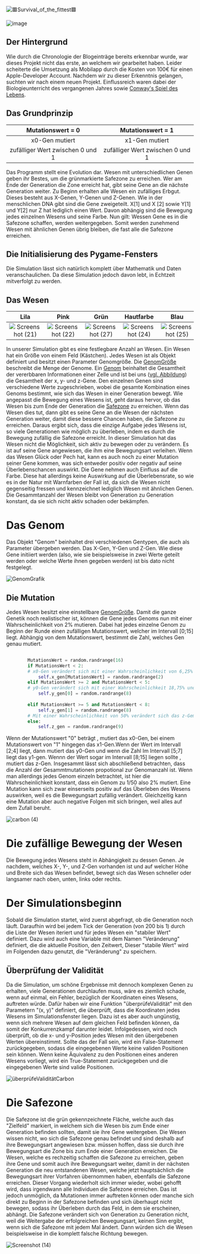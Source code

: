 ![🟥Survival_of_the_fittest🟩](https://user-images.githubusercontent.com/65679099/199816912-d8de71a4-db2a-4827-b88d-c63ec379cfdb.png)

![image](https://user-images.githubusercontent.com/65679099/199478187-8c3a0b3c-76b7-4fb8-9c23-724da39c42ee.png)

## Der Hintergrund

Wie durch die Chronologie der Blogeinträge bereits erkennbar wurde, war dieses Projekt nicht das erste, an welchem wir gearbeitet haben. Leider scheiterte die Umsetzung als Mobilapp durch die Kosten von 100€ für einen Apple-Developer Account. Nachdem wir zu dieser Erkenntnis gelangen, suchten wir nach einem neuen Projekt.
Einflussreich waren dabei der Biologieunterricht des vergangenen Jahres sowie [Conway's Spiel des Lebens](https://de.wikipedia.org/wiki/Conways_Spiel_des_Lebens "Conway's Spiel des Lebens").

## Das Grundprinzip

Mutationswert = 0          |Mutationswert = 1          |
:-------------------------:|:-------------------------:|
x0-Gen mutiert             |x1-Gen mutiert
zufälliger Wert zwischen 0 und 1|zufälliger Wert zwischen 0 und 1|

Das Programm stellt eine Evolution dar. Wesen mit unterschiedlichen Genen geben ihr Bestes, um die grünmarkierte Safezone zu erreichen. Wer am Ende der Generation die Zone erreicht hat, gibt seine Gene an die nächste Generation weiter.
Zu Beginn erhalten alle Wesen ein zufälliges Erbgut.
Dieses besteht aus X-Genen, Y-Genen und Z-Genen.
Wie in der menschlichen DNA gibt sind die Gene zweigeteilt. X[1] und X [2] sowie Y[1] und Y[2] nur Z hat lediglich einen Wert. 
Davon abhängig sind die Bewegung jedes einzelnen Wesens und seine Farbe.
Nun gilt: Wessen Gene es in die Safezone schaffen, werden weitergegeben.
Somit werden zunehmend Wesen mit ähnlichen Genen übrig bleiben, die fast alle die Safezone erreichen.

## Die Initialisierung des Pygame-Fensters

Die Simulation lässt sich natürlich komplett über Mathematik und Daten veranschaulichen. Da diese Simulation jedoch davon lebt, in Echtzeit mitverfolgt zu werden.

## Das Wesen

Lila             |Pink            |Grün            |Hautfarbe            |Blau  
:-------------------------:|:-------------------------:|:-------------------------:|:-------------------------:|:-------------------------:
![Screenshot (21)](https://user-images.githubusercontent.com/111282979/202292263-010a98a2-c3b9-4c74-9d0a-a9044728c4c3.png)|![Screenshot (22)](https://user-images.githubusercontent.com/111282979/202292396-9ee88ca2-e483-4e44-8270-71874bb1585b.png)|![Screenshot (27)](https://user-images.githubusercontent.com/111282979/202292456-1963d65d-4299-4f87-b920-d56349f8b9d5.png)|![Screenshot (24)](https://user-images.githubusercontent.com/111282979/202292505-d3b0a395-f1c7-42d9-b514-ac72aaa20b56.png)|![Screenshot (25)](https://user-images.githubusercontent.com/111282979/202292567-007dd1f0-c356-492a-a688-cda0d7002c55.png)|

In unserer Simulation gibt es eine festlegbare Anzahl an Wesen.
Ein Wesen hat ein Größe von einem Feld (Kästchen).
Jedes Wesen ist als Objekt definiert und besitzt einen Parameter Genomgröße.
Die [GenomGröße](https://de.wikipedia.org/wiki/Genomgr%C3%B6%C3%9Fe) beschreibt die Menge der Genome.
Ein [Genom](https://de.wikipedia.org/wiki/Genom) beinhaltet die Gesamtheit der vererbbaren Informationen einer Zelle und ist bei uns ([vgl. Abbildung](https://user-images.githubusercontent.com/111282979/202248021-fbc11b40-15dc-49b3-b351-b211b11420cd.png)) die Gesamtheit der x, y- und z-Gene. Den einzelnen Genen sind verschiedene Werte zugeschrieben, wobei die gesamte Kombination eines Genoms bestimmt, wie sich das Wesen in einer Generation bewegt.
Wie angepasst die Bewegung eines Wesens ist, geht daraus hervor, ob das Wesen bis zum Ende der Generation die [Safezone](#die-safezone) zu erreichen. 
Wenn das Wesen dies tut, dann gibt es seine Gene an die Wesen der nächsten Generation weiter, damit diese bessere Chancen haben, die Safezone zu erreichen.
Daraus ergibt sich, dass die einzige Aufgabe jedes Wesens ist, so viele Generationen wie möglich zu überleben, indem es durch die Bewegung zufällig die Safezone erreicht. 
In dieser Simulation hat das Wesen nicht die Möglichkeit, sich aktiv zu bewegen oder zu verändern. Es ist auf seine Gene angewiesen, die ihm eine Bewegungsart verleihen.
Wenn das Wesen Glück oder Pech hat, kann es auch noch zu einer Mutation seiner Gene kommen, was sich entweder positiv oder negativ auf seine Überlebenschancen auswirkt. 
Die Gene nehmen auch Einfluss auf die Farbe. Diese hat allerdings keine Auswirkung auf die Überlebensrate, so wie es in der Natur mit Warnfarben der Fall ist, da sich die Wesen nicht gegenseitig fressen und kennzeichnet lediglich Wesen mit ähnlichen Genen. 
Die Gesammtanzahl der Wesen bleibt von Generation zu Generation konstant, da sie sich nicht aktiv schaden oder bekämpfen.

# Das Genom

Das Objekt "Genom" beinhaltet drei verschiedenen Gentypen, die auch als Parameter übergeben werden.
Das X-Gen, Y-Gen und Z-Gen. Wie diese Gene initiiert werden (also, wie sie beispielsweise in zwei Werte geteilt werden oder welche Werte ihnen gegeben werden) ist
bis dato nicht festgelegt.

![GenomGrafik](https://user-images.githubusercontent.com/111282979/202248021-fbc11b40-15dc-49b3-b351-b211b11420cd.png)

## Die Mutation

Jedes Wesen besitzt eine einstellbare [GenomGröße](https://de.wikipedia.org/wiki/Genomgr%C3%B6%C3%9Fe). 
Damit die ganze Genetik noch realistischer ist, können die Gene jedes Genoms nun mit einer Wahrscheinlichkeit von 2% mutieren. Dabei hat jedes einzelne Genom zu Beginn der Runde einen zufälligen Mutationswert, welcher im Intervall [0;15] liegt. Abhängig von dem Mutationswert, bestimmt die Zahl, welches Gen genau mutiert.

```python
 
        MutationsWert = random.randrange(16)
        if MutationsWert < 2:
        # x0-Gen verändert sich mit einer Wahrscheinlichkeit von 6,25%  und x1-Gen ebenfalls    
            self.x_gen[MutationsWert] = random.randrange(2)
        elif MutationsWert >= 2 and MutationsWert < 5:
        # y0-Gen verändert sich mit einer Wahrscheinlichkeit 18,75% und das y1-Gen ebenfalls    
            self.y_gen[0] = random.randrange(8)
       
        elif MutationsWert >= 5 and MutationsWert < 8:
            self.y_gen[1] = random.randrange(8)
        # Mit einer Wahrscheinlichkeit von 50% verändert sich das z-Gem  zu einem Wertzwischen 0 und 8 
        else:
            self.z_gen = random.randrange(9)
```


Wenn der Mutationswert "0" beträgt , mutiert das x0-Gen, bei einem Mutationswert von "1" hingegen das x1-Gen.Wenn der Wert im Intervall [2;4] liegt, dann mutiert das y0-Gen und wenn die Zahl Im Intervall [5;7] liegt das y1-gen. Wennn der Wert sogar im Intervall [8;15] liegen sollte , mutiert das z-Gen. Insgesammt lässt sich abschließend betrachten, dass die Anzahl der Gesammtmutationen propotional zur Genomanzahl ist. Wenn man allerdings jedes Genom einzeln betrachtet, ist hier die Wahrscheinlichkeit konstant, dass ein Genom zu 1/50 also 2% mutiert. Eine Mutation kann sich zwar einserseits positiv auf das Überleben des Wesens auswirken, weil es die Bewegungsart zufällig verändert. Gleichzeitig kann eine Mutation aber auch negative Folgen mit sich bringen, weil alles auf dem Zufall beruht.


![carbon (4)](https://user-images.githubusercontent.com/111282979/202468026-da998a81-9e79-44fb-adc0-f65f6c37acb3.png)




# Die zufällige Bewegung der Wesen

Die Bewegung jedes Wesens steht in Abhängigkeit zu dessen Genen.
Je nachdem, welches X-, Y-, und Z-Gen vorhanden ist und auf welcher Höhe und Breite sich das Wesen befindet, bewegt sich das Wesen schneller oder langsamer nach oben, unten, links oder rechts.

# Der Simulationsbeginn

Sobald die Simulation startet, wird zuerst abgefragt, ob die Generation noch läuft.
Daraufhin wird bei jedem Tick der Generation (von 200 bis 1) durch die Liste der Wesen iteriert und für jedes Wesen ein "stabiler Wert" definiert.
Dazu wird auch eine Variable mit dem Namen "Veränderung" definiert, die die aktuelle Position, den Zeitwert, 
Dieser "stabile Wert" wird im Folgenden dazu genutzt, die "Veränderung" zu speichern.

## Überprüfung der Validität

Da die Simulation, um schöne Ergebnisse mit dennoch komplexen Genen zu erhalten, viele Generationen durchlaufen muss, wäre es ziemlich schade, wenn auf einmal, ein Fehler, bezüglich der Koordinaten eines Wesens, auftreten würde.
Dafür haben wir eine Funktion "überprüfeValidität" mit den Parametern "(x, y)" definiert, die überprüft, dass die Koordinaten jedes Wesens im Simulationsfenster liegen.
Dazu ist es aber auch ungünstig, wenn sich mehrere Wesen auf dem gleichen Feld befinden können, da somit der Konkurrenzkampf darunter leidet.
Infolgedessen, wird noch überprüft, ob die x- und y-Position jedes Wesen mit den übergebenen Werten übereinstimmt.
Sollte das der Fall sein, wird ein False-Statement zurückgegeben, sodass die eingegebenen Werte keine validen Positionen sein können.
Wenn keine Äquivalenz zu den Positionen eines anderen Wesens vorliegt, wird ein True-Statement zurückgegeben und die eingegebenen Werte sind valide Positionen.

![überprüfeValiditätCarbon](https://user-images.githubusercontent.com/65679099/202256158-ccb9bd2e-1091-47c0-8350-b7cf945b668c.png)


# Die Safezone

Die Safezone ist die grün gekennzeichnete Fläche, welche auch das "Zielfeld" markiert, in welchem sich die Wesen bis zum Ende einer Generation befinden sollten, damit sie ihre Gene weitergeben. Die Wesen wissen nicht, wo sich die Safezone genau befindet und sind deshalb auf ihre Bewegungsart angewiesen bzw. müssen hoffen, dass sie durch ihre Bewegungsart die Zone bis zum Ende einer Generation erreichen. Die Wesen, welche es rechzeitig schaffen die Safezone zu erreichen, geben ihre Gene und somit auch ihre Bewegungsart weiter, damit in der nächsten Generation die neu entstandenen Wesen, welche jetzt hauptsächlich die Bewegungsart ihrer Vorfahren übernommen haben, ebenfalls die Safezone erreichen. Dieser Vorgang wiederholt sich immer wieder, wobei gehofft wird, dass irgendwann alle Individuen die Safezone erreichen.
Das ist jedoch unmöglich, da Mutationen immer auftreten können oder manche sich direkt zu Beginn in der Safezone befinden und sich überhaupt nicht bewegen, sodass ihr Überleben durch das Feld, in dem sie erscheinen, abhängt. Die Safezone verändert sich von Generation zu Generation nicht, weil die Weitergabe der erfolgreichen Bewegungsart, keinen Sinn ergibt, wenn sich die Safezone mit jedem Mal ändert. Dann würden sich die Wesen beispielsweise in die komplett falsche Richtung bewegen.


![Screenshot (14)](https://user-images.githubusercontent.com/111282979/202275940-c29e4862-93db-4afe-a4f3-cf434d3aa931.png)

